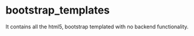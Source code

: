 # bootstrap_templates

It contains all the html5, bootstrap templated with no backend functionality.
